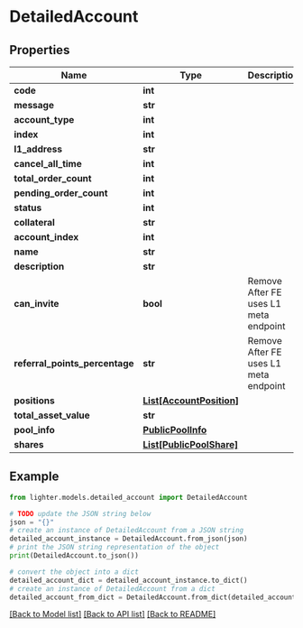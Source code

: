 # DetailedAccount


## Properties

Name | Type | Description | Notes
------------ | ------------- | ------------- | -------------
**code** | **int** |  | 
**message** | **str** |  | [optional] 
**account_type** | **int** |  | 
**index** | **int** |  | 
**l1_address** | **str** |  | 
**cancel_all_time** | **int** |  | 
**total_order_count** | **int** |  | 
**pending_order_count** | **int** |  | 
**status** | **int** |  | 
**collateral** | **str** |  | 
**account_index** | **int** |  | 
**name** | **str** |  | 
**description** | **str** |  | 
**can_invite** | **bool** |  Remove After FE uses L1 meta endpoint | 
**referral_points_percentage** | **str** |  Remove After FE uses L1 meta endpoint | 
**positions** | [**List[AccountPosition]**](AccountPosition.md) |  | 
**total_asset_value** | **str** |  | 
**pool_info** | [**PublicPoolInfo**](PublicPoolInfo.md) |  | 
**shares** | [**List[PublicPoolShare]**](PublicPoolShare.md) |  | 

## Example

```python
from lighter.models.detailed_account import DetailedAccount

# TODO update the JSON string below
json = "{}"
# create an instance of DetailedAccount from a JSON string
detailed_account_instance = DetailedAccount.from_json(json)
# print the JSON string representation of the object
print(DetailedAccount.to_json())

# convert the object into a dict
detailed_account_dict = detailed_account_instance.to_dict()
# create an instance of DetailedAccount from a dict
detailed_account_from_dict = DetailedAccount.from_dict(detailed_account_dict)
```
[[Back to Model list]](../README.md#documentation-for-models) [[Back to API list]](../README.md#documentation-for-api-endpoints) [[Back to README]](../README.md)


